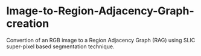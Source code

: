 # Image-to-Region-Adjacency-Graph-creation
Convertion of an RGB image to a Region Adjacency Graph (RAG) using SLIC super-pixel based segmentation technique.
